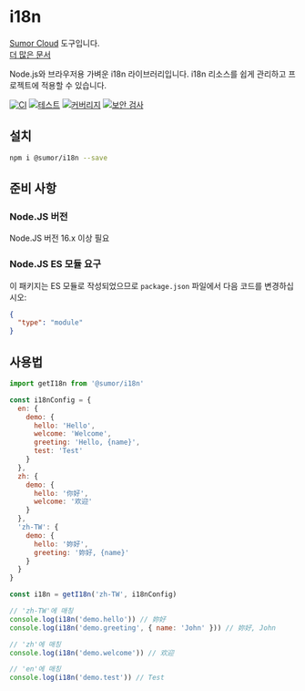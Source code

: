 # i18n

[Sumor Cloud](https://sumor.cloud) 도구입니다.  
[더 많은 문서](https://sumor.cloud)

Node.js와 브라우저용 가벼운 i18n 라이브러리입니다.
i18n 리소스를 쉽게 관리하고
프로젝트에 적용할 수 있습니다.

[![CI](https://github.com/sumor-cloud/i18n/actions/workflows/ci.yml/badge.svg)](https://github.com/sumor-cloud/i18n/actions/workflows/ci.yml)
[![테스트](https://github.com/sumor-cloud/i18n/actions/workflows/ut.yml/badge.svg)](https://github.com/sumor-cloud/i18n/actions/workflows/ut.yml)
[![커버리지](https://github.com/sumor-cloud/i18n/actions/workflows/coverage.yml/badge.svg)](https://github.com/sumor-cloud/i18n/actions/workflows/coverage.yml)
[![보안 검사](https://github.com/sumor-cloud/i18n/actions/workflows/audit.yml/badge.svg)](https://github.com/sumor-cloud/i18n/actions/workflows/audit.yml)

## 설치

```bash
npm i @sumor/i18n --save
```

## 준비 사항

### Node.JS 버전

Node.JS 버전 16.x 이상 필요

### Node.JS ES 모듈 요구

이 패키지는 ES 모듈로 작성되었으므로
`package.json` 파일에서 다음 코드를 변경하십시오:

```json
{
  "type": "module"
}
```

## 사용법

```javascript
import getI18n from '@sumor/i18n'

const i18nConfig = {
  en: {
    demo: {
      hello: 'Hello',
      welcome: 'Welcome',
      greeting: 'Hello, {name}',
      test: 'Test'
    }
  },
  zh: {
    demo: {
      hello: '你好',
      welcome: '欢迎'
    }
  },
  'zh-TW': {
    demo: {
      hello: '妳好',
      greeting: '妳好, {name}'
    }
  }
}

const i18n = getI18n('zh-TW', i18nConfig)

// 'zh-TW'에 매칭
console.log(i18n('demo.hello')) // 妳好
console.log(i18n('demo.greeting', { name: 'John' })) // 妳好, John

// 'zh'에 매칭
console.log(i18n('demo.welcome')) // 欢迎

// 'en'에 매칭
console.log(i18n('demo.test')) // Test
```